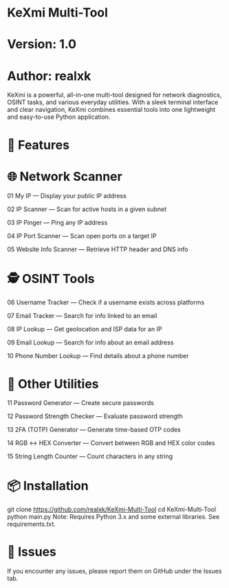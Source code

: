 # KeXmi Multi-Tool
# Version: 1.0
# Author: realxk

KeXmi is a powerful, all-in-one multi-tool designed for network diagnostics, OSINT tasks, and various everyday utilities. With a sleek terminal interface and clear navigation, KeXmi combines essential tools into one lightweight and easy-to-use Python application.

# 🔧 Features
# 🌐 Network Scanner
01 My IP — Display your public IP address

02 IP Scanner — Scan for active hosts in a given subnet

03 IP Pinger — Ping any IP address

04 IP Port Scanner — Scan open ports on a target IP

05 Website Info Scanner — Retrieve HTTP header and DNS info

# 🕵️ OSINT Tools
06 Username Tracker — Check if a username exists across platforms

07 Email Tracker — Search for info linked to an email

08 IP Lookup — Get geolocation and ISP data for an IP

09 Email Lookup — Search for info about an email address

10 Phone Number Lookup — Find details about a phone number

# 🔐 Other Utilities
11 Password Generator — Create secure passwords

12 Password Strength Checker — Evaluate password strength

13 2FA (TOTP) Generator — Generate time-based OTP codes

14 RGB ↔ HEX Converter — Convert between RGB and HEX color codes

15 String Length Counter — Count characters in any string

# 📦 Installation
git clone https://github.com/realxk/KeXmi-Multi-Tool
cd KeXmi-Multi-Tool
python main.py
Note: Requires Python 3.x and some external libraries. See requirements.txt.

# 🐞 Issues
If you encounter any issues, please report them on GitHub under the Issues tab.
